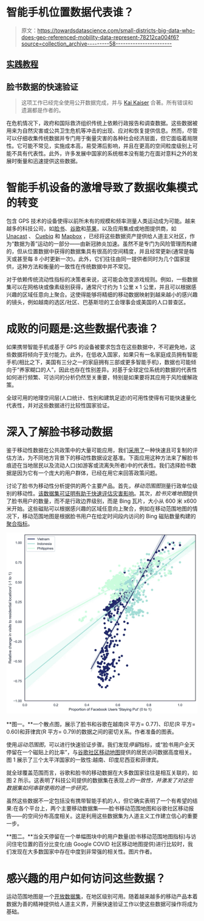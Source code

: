 # 智能手机位置数据代表谁？

> 原文：<https://towardsdatascience.com/small-districts-big-data-who-does-geo-referenced-mobility-data-represent-78212ca004f6?source=collection_archive---------58----------------------->

## [实践教程](https://towardsdatascience.com/tagged/hands-on-tutorials)

## 脸书数据的快速验证

> 这项工作已经完全使用公开数据完成，并与 [Kai Kaiser](https://medium.com/@kaialexander.kaiser/about) 合著。所有错误和遗漏都是作者的。

在危机情况下，政府和国际救济组织传统上依赖行政报告和调查数据。这些数据被用来为自然灾害或公共卫生危机等冲击的出现、应对和恢复提供信息。然而，尽管可以仔细收集传统数据并专门用于衡量灾害的各种社会经济层面，但它面临着局限性。它可能不常见，实施成本高，易受滞后影响，并且在更高的空间粒度级别上可能不具有代表性。此外，许多发展中国家的系统根本没有能力在面对意料之外的发展时衡量和迅速提供这些数据。

# 智能手机设备的激增导致了数据收集模式的转变

包含 GPS 技术的设备使得以前所未有的规模和频率测量人类运动成为可能。越来越多的科技公司，如[脸书](https://dataforgood.fb.com/)、[谷歌](https://www.google.com/covid19/mobility/)和[苹果](https://covid19.apple.com/mobility)，以及应用集成或地图提供商，如 [Unacast](https://www.unacast.com/data-for-good) 、 [Cuebiq](https://www.cuebiq.com/visitation-insights-covid19/) 和 [Mapbox](https://www.mapbox.com/movement-data) ，已经将这些数据资产提供给人道主义社区，作为“数据为善”运动的一部分——由新冠肺炎加速。虽然不是专门为风险管理而构建的，但从位置数据中获得的数据集具有很高的空间精度，并且经常更新(通常是每天或甚至每 8 小时更新一次)。此外，它们往往由同一提供者同时为几个国家提供，这种方法和衡量的一致性在传统数据中并不常见。

对于依赖传统流动性指标的决策者来说，这可能会改变游戏规则。例如，一些数据集可以在网格块或像素级别获得，通常尺寸约为 1 公里 x 1 公里，并且可以根据感兴趣的区域任意向上聚合。这使得能够将精细的移动数据映射到越来越小的感兴趣的镜头，例如越南的选区/社区、巴基斯坦的工会理事会或美国的人口普查区。

# 成败的问题是:这些数据代表谁？

如果携带智能手机或基于 GPS 的设备被要求包含在这些数据中，不可避免地，这些数据将倾向于支付能力。此外，在低收入国家，如果只有一名家庭成员拥有智能手机(相比之下，美国有三分之一的家庭拥有三部或更多智能手机)，数据也可能倾向于“养家糊口的人”，因此也存在性别差异。对基于全球定位系统的数据的代表性如何进行频繁、可访问的分析仍然至关重要，特别是如果要将其应用于风险缓解政策。

全球可用的地理空间层(人口统计、性别和建筑足迹)的可用性使得有可能快速量化代表性，并对这些数据进行比较性国家验证。

# 深入了解脸书移动数据

鉴于移动性数据在公共政策中的大量可能应用，我们[采用了](https://www.mdpi.com/2220-9964/10/2/73)一种快速且可复制的评估方法，为不同地方背景下的移动性数据设定基准。下面应用这种方法来了解脸书痕迹在当地居民以及流动人口(如游客或流离失所者)中的代表性。我们选择脸书数据是因为它有一个庞大的用户群体，已经在用它来回答政策问题。

讨论了脸书为移动性分析提供的两个主要产品。首先，*移动范围图*测量行政单位级别的移动性。[该数据集可证明有助于快速评估灾害影响](/the-digital-tailwinds-of-pandemics-and-typhoons-cross-border-insights-from-facebook-mobility-data-763c493b5ecc)。其次，*脸书灾难地图*提供了脸书用户的数量，而不是行政边界级别，而是 Bing 瓦片，大小从 600 米 x600 米开始。这些磁贴可以根据感兴趣的区域任意向上聚合，例如在移动范围地图的情况下，移动范围地图是根据脸书用户在给定时间段内访问的 Bing 磁贴数量构建的[聚合指标](https://research.fb.com/blog/2020/06/protecting-privacy-in-facebook-mobility-data-during-the-covid-19-response/)。

![](img/a926fe82af803a72713f5cb53a66adee.png)

**图一。**一个散点图，展示了脸书和谷歌在越南(R 平方= 0.77)、印尼(R 平方= 0.60)和菲律宾(R 平方= 0.79)的数据之间的密切关系。作者准备的图表。

使用*运动范围图*，可以进行快速验证步骤。我们发现*停留*指标，或“脸书用户全天停留在一个磁贴上的比率”，与[谷歌社区移动地图](https://www.google.com/covid19/mobility/)提供的居民访问数据高度相关。图 1 展示了三个太平洋国家的一致性:越南、印度尼西亚和菲律宾。

就全球覆盖范围而言，谷歌和脸书的移动数据在大多数国家往往是相互关联的，如图 2 所示。这表明了科技公司提供的数据集在表现*上的一致性，并激发了对这些数据集如何串联使用的进一步研究。*

虽然这些数据不一定包括没有携带智能手机的人，但它确实表明了一个有希望的结果:在各个平台上，两个主要移动数据集——脸书移动范围地图和谷歌社区移动报告——的空间分布高度相关。这是利用这些数据集为人道主义工作建立信心的重要一步。

**图二。**当全天停留在一个单幅图块中的用户数量(脸书移动范围地图指标)与访问住宅位置的百分比变化(由 Google COVID 社区移动地图提供)进行比较时，我们发现在大多数国家中存在中度到非常强的相关性。图片作者。

# **感兴趣的用户如何访问这些数据？**

运动范围地图是一个[开放数据集](https://data.humdata.org/dataset/movement-range-maps)，在地区级别可用。随着越来越多的移动产品本着数据为善的精神提供给人道主义界，开展快速验证工作以使这些数据可操作将成为基础。